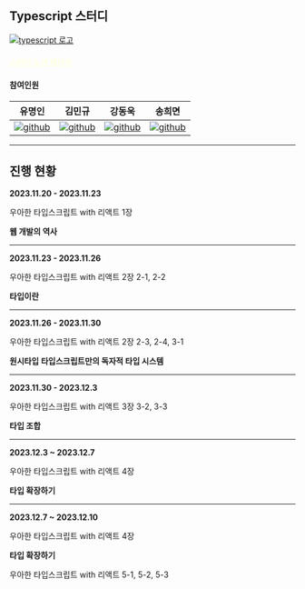 ## Typescript 스터디

[![typescript 로고](./images/typescriptLogo.png)](https://github.com/myeongin0926)

<h4><a style='color:lightyellow' href='https://polarized-income-39d.notion.site/94033567d184490a8e3bf4cebfa7f425?pvs=4'>스터디 노션 페이지</a></h4>

#### 참여인원

|                                유명인                                 |                              김민규                              |                                              강동욱                                              |                              송희면                               |
| :-------------------------------------------------------------------: | :--------------------------------------------------------------: | :----------------------------------------------------------------------------------------------: | :---------------------------------------------------------------: |
| [![github](./images/githubLogo.png)](https://github.com/myeongin0926) | [![github](./images/githubLogo.png)](https://github.com/cobocho) | [![github](./images/githubLogo.png)](https://github.com/woogie0303https://github.com/woogie0303) | [![github](./images/githubLogo.png)](https://github.com/kiki9323) |

---

## 진행 현황

**2023.11.20 - 2023.11.23**

우아한 타입스크립트 with 리액트 1장

**웹 개발의 역사**

---

**2023.11.23 - 2023.11.26**

우아한 타입스크립트 with 리액트 2장 2-1, 2-2

**타입이란**

---

**2023.11.26 - 2023.11.30**

우아한 타입스크립트 with 리액트 2장 2-3, 2-4, 3-1

**원시타입**
**타입스크립트만의 독자적 타입 시스템**

---

**2023.11.30 - 2023.12.3**

우아한 타입스크립트 with 리액트 3장 3-2, 3-3

**타입 조합**

---

**2023.12.3 ~ 2023.12.7**

우아한 타입스크립트 with 리액트 4장

**타입 확장하기**

---

**2023.12.7 ~ 2023.12.10**

우아한 타입스크립트 with 리액트 4장

**타입 확장하기**

우아한 타입스크립트 with 리액트 5-1, 5-2, 5-3


